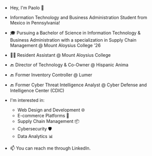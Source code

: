 - Hey, I'm Paolo 👋
- Information Technology and Business Administration Student from Mexico in Pennsylvania!
- 🎓 Pursuing a Bachelor of Science in Information Technology & Business Administration with a specialization in Supply Chain Management @ Mount Aloysius College '26
- 👨‍💻 Resident Assistant @ Mount Aloysius College
- 🔙 Director of Technology & Co-Owner @ Hispanic Anima
- 🔙 Former Inventory Controller @ Lumer
- 🔙 Former Cyber Threat Intelligence Analyst @ Cyber Defense and Intelligence Center (CDIC)
- I'm interested in:
  - Web Design and Development 🌐
  - E-commerce Platforms 🛒
  - Supply Chain Management 📦
  - Cybersecurity 🛡️
  - Data Analytics 📊

- 📫 You can reach me through LinkedIn.



<!---
PaoloIbanez/PaoloIbanez is a ✨ special ✨ repository because its `README.md` (this file) appears on your GitHub profile.
You can click the Preview link to take a look at your changes.
--->
